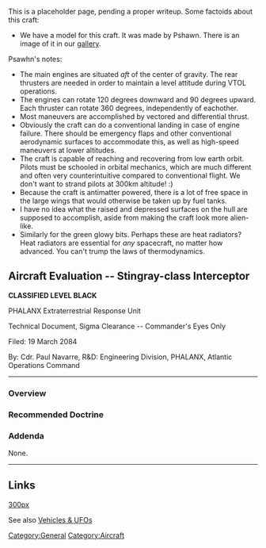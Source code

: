 This is a placeholder page, pending a proper writeup. Some factoids
about this craft:

- We have a model for this craft. It was made by Pshawn. There is an
  image of it in our
  [gallery](http://ufoai.ninex.info/gallery/albums/crafts-and-heavy-equipment/stingray.jpg).

Psawhn's notes:

- The main engines are situated *aft* of the center of gravity. The rear
  thrusters are needed in order to maintain a level attitude during VTOL
  operations.
- The engines can rotate 120 degrees downward and 90 degrees upward.
  Each thruster can rotate 360 degrees, independently of eachother.
- Most maneuvers are accomplished by vectored and differential thrust.
- Obviously the craft can do a conventional landing in case of engine
  failure. There should be emergency flaps and other conventional
  aerodynamic surfaces to accommodate this, as well as high-speed
  maneuvers at lower altitudes.
- The craft is capable of reaching and recovering from low earth orbit.
  Pilots must be schooled in orbital mechanics, which are much different
  and often very counterintuitive compared to conventional flight. We
  don't want to strand pilots at 300km altitude! :)
- Because the craft is antimatter powered, there is a lot of free space
  in the large wings that would otherwise be taken up by fuel tanks.
- I have no idea what the raised and depressed surfaces on the hull are
  supposed to accomplish, aside from making the craft look more
  alien-like.
- Similarly for the green glowy bits. Perhaps these are heat radiators?
  Heat radiators are essential for *any* spacecraft, no matter how
  advanced. You can't trump the laws of thermodynamics.

## Aircraft Evaluation -- Stingray-class Interceptor

**CLASSIFIED LEVEL BLACK**

PHALANX Extraterrestrial Response Unit

Technical Document, Sigma Clearance -- Commander's Eyes Only

Filed: 19 March 2084

By: Cdr. Paul Navarre, R&D: Engineering Division, PHALANX, Atlantic
Operations Command

------------------------------------------------------------------------

### Overview

### Recommended Doctrine

### Addenda

None.

------------------------------------------------------------------------

## Links

[300px](image:inter_stingray.jpg "wikilink")

See also [Vehicles & UFOs](Vehicles_&_UFOs "wikilink")

[Category:General](Category:General "wikilink")
[Category:Aircraft](Category:Aircraft "wikilink")